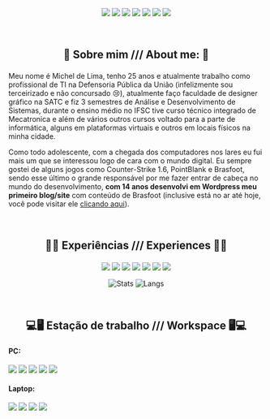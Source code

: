 <div>
<p align="center"> 
<a target='_blank' href="https://twitter.com/micheuslima"><img src="https://img.shields.io/badge/Twitter-1DA1F2?style=for-the-badge&logo=twitter&logoColor=white"></a>
<a target='_blank' href="https://instagram.com/micheuslima"><img src="https://img.shields.io/badge/Instagram-E4405F?style=for-the-badge&logo=instagram&logoColor=white"></a>
<a target='_blank' href="https://instagram.com/mchzdigital"><img src="https://img.shields.io/badge/Instagram-dcdcdc?style=for-the-badge&logo=instagram&logoColor=E4405F"></a>
<a target='_blank' href="https://linkedin.com/in/micheuslima/"><img src="https://img.shields.io/badge/LinkedIn-0077B5?style=for-the-badge&logo=linkedin&logoColor=white"></a>
<a target='_blank' href="https://twitch.tv/micheuslima"><img src="https://img.shields.io/badge/Twitch-9146FF?style=for-the-badge&logo=twitch&logoColor=white"></a>
<a target='_blank' href="https://steamcommunity.com/id/micheuslima"><img src="https://img.shields.io/badge/Steam-000000?style=for-the-badge&logo=steam&logoColor=white"></a>
<a target='_blank' href="https://discord.gg/V6uZyQynFc"><img src="https://img.shields.io/badge/Discord-7289DA?style=for-the-badge&logo=discord&logoColor=white"></a>
</p>
</div>

&nbsp;

<h2>
<p align="center"> 👋 Sobre mim /// About me: 👋</p>
</h2>

Meu nome é Michel de Lima, tenho 25 anos e atualmente trabalho como profissional de TI na Defensoria Pública da União (infelizmente sou terceirizado e não concursado 😢), atualmente faço faculdade de designer gráfico na SATC e fiz 3 semestres de Análise e Desenvolvimento de Sistemas, durante o ensino médio no IFSC tive curso técnico integrado de Mecatronica e além de vários outros cursos voltado para a parte de informática, alguns em plataformas virtuais e outros em locais físicos na minha cidade.

Como todo adolescente, com a chegada dos computadores nos lares eu fui mais um que se interessou logo de cara com o mundo digital.
Eu sempre gostei de alguns jogos como Counter-Strike 1.6, PointBlank e Brasfoot, sendo esse último o grande responsável por me fazer entrar de cabeça no mundo do desenvolvimento, <b>com 14 anos desenvolvi em Wordpress meu primeiro blog/site</b> com conteúdo de Brasfoot (inclusive está no ar até hoje, você pode visitar ele <a target='_blank' href="https://registrobrasfoot.org/">clicando aqui</a>).

&nbsp;

<h2><p align="center"> 👨‍💻 Experiências /// Experiences 👨‍💻</p></h2>

<div>
<p align="center"> 
<a target='_blank' href="#"><img src="https://img.shields.io/badge/PHP-777BB4?style=for-the-badge&logo=php&logoColor=white"></a>
<a target='_blank' href="#"><img src="https://img.shields.io/badge/MySQL-00000F?style=for-the-badge&logo=mysql&logoColor=white"></a>
<a target='_blank' href="#"><img src="https://img.shields.io/badge/JavaScript-323330?style=for-the-badge&logo=javascript&logoColor=F7DF1E"></a>
<a target='_blank' href="#"><img src="https://img.shields.io/badge/HTML5-E34F26?style=for-the-badge&logo=html5&logoColor=white"></a>
<a target='_blank' href="#"><img src="https://img.shields.io/badge/CSS3-1572B6?style=for-the-badge&logo=css3&logoColor=white"></a>
<a target='_blank' href="#"><img src="https://img.shields.io/badge/Wordpress-21759B?style=for-the-badge&logo=wordpress&logoColor=white"></a>
<a target='_blank' href="#"><img src="https://img.shields.io/badge/Photoshop-31A8FF?style=for-the-badge&logo=Adobe%20Photoshop&logoColor=black"></a>
</p>
</div>

<div align="center"> 

![Stats](https://github-readme-stats.vercel.app/api?username=micheuslima&show_icons=true&theme=aura&include_all_commits=true&count_private=true)
![Langs](https://github-readme-stats.vercel.app/api/top-langs/?username=micheuslima&show_icons=true&langs_count=7&theme=aura)
	
</div>
&nbsp;

<h2><p align="center"> 💻🖥️ Estação de trabalho /// Workspace 🖥️💻</p></h2>

<div>
<h4>PC:</h4>
<a target='_blank' href="#"><img src="https://img.shields.io/badge/i7_8th-0071C5?style=for-the-badge&logo=intel&logoColor=white"></a>
<a target='_blank' href="#"><img src="https://img.shields.io/badge/NVIDIA-RTX2060-76B900?style=for-the-badge&logo=nvidia&logoColor=white"></a>
<a target='_blank' href="#"><img src="https://img.shields.io/badge/Windows_10-0078D6?style=for-the-badge&logo=windows&logoColor=white"></a>
<a target='_blank' href="#"><img src="https://img.shields.io/badge/Kali-557C94?style=for-the-badge&logo=kali-linux&logoColor=white"></a>
<a target='_blank' href="#"><img src="https://img.shields.io/badge/Ubuntu_20.04_LTS-E95420?style=for-the-badge&logo=ubuntu&logoColor=white"></a>
 
<h4>Laptop:</h4>
<a target='_blank' href="#"><img src="https://img.shields.io/badge/i7_10th-BCBCBC?style=for-the-badge&logo=intel&logoColor=black"></a>
<a target='_blank' href="#"><img src="https://img.shields.io/badge/NVIDIA-MX110-76B900?style=for-the-badge&logo=nvidia&logoColor=white"></a>
<a target='_blank' href="#"><img src="https://img.shields.io/badge/Windows_10-0078D6?style=for-the-badge&logo=windows&logoColor=white"></a>
<a target='_blank' href="#"><img src="https://img.shields.io/badge/Ubuntu_20.04_LTS-E95420?style=for-the-badge&logo=ubuntu&logoColor=white"></a>
</div>

